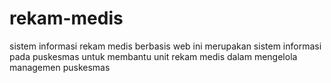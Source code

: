 # rekam-medis
sistem informasi rekam medis berbasis web
ini merupakan sistem informasi pada puskesmas untuk membantu unit rekam medis dalam mengelola managemen puskesmas
